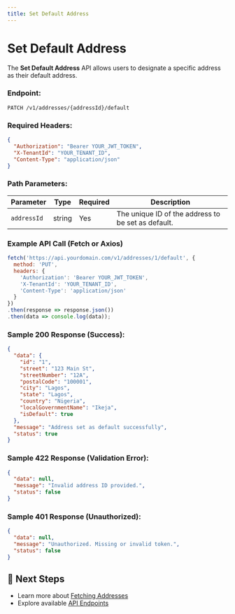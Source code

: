 ```yaml
---
title: Set Default Address
---
```


# Set Default Address

The **Set Default Address** API allows users to designate a specific address as their default address.

### **Endpoint:**
`PATCH /v1/addresses/{addressId}/default`

### **Required Headers:**
```json
{
  "Authorization": "Bearer YOUR_JWT_TOKEN",
  "X-TenantId": "YOUR_TENANT_ID",
  "Content-Type": "application/json"
}
```

### **Path Parameters:**
| Parameter    | Type   | Required | Description |
|-------------|--------|----------|-------------|
| `addressId` | string | Yes      | The unique ID of the address to be set as default. |

### **Example API Call (Fetch or Axios)**
```javascript
fetch('https://api.yourdomain.com/v1/addresses/1/default', {
  method: 'PUT',
  headers: {
    'Authorization': 'Bearer YOUR_JWT_TOKEN',
    'X-TenantId': 'YOUR_TENANT_ID',
    'Content-Type': 'application/json'
  }
})
.then(response => response.json())
.then(data => console.log(data));
```

### **Sample 200 Response (Success):**
```json
{
  "data": {
    "id": "1",
    "street": "123 Main St",
    "streetNumber": "12A",
    "postalCode": "100001",
    "city": "Lagos",
    "state": "Lagos",
    "country": "Nigeria",
    "localGovernmentName": "Ikeja",
    "isDefault": true
  },
  "message": "Address set as default successfully",
  "status": true
}
```

### **Sample 422 Response (Validation Error):**
```json
{
  "data": null,
  "message": "Invalid address ID provided.",
  "status": false
}
```

### **Sample 401 Response (Unauthorized):**
```json
{
  "data": null,
  "message": "Unauthorized. Missing or invalid token.",
  "status": false
}
```

## 🔗 Next Steps
- Learn more about [Fetching Addresses](./README.md)
- Explore available [API Endpoints](../../api-endpoints/README.md)
